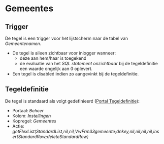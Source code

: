 # Gemeentes

## Trigger

De tegel is een trigger voor het lijstscherm naar de tabel van *Gemeentenamen*.

- De tegel is alleen zichtbaar voor inlogger wanneer:
  - deze aan hem/haar is toegekend
  - de evaluatie van het *SQL statement onzichtbaar* bij de tegeldefinitie een waarde ongelijk aan 0 oplevert.
- Een tegel is disabled indien zo aangevinkt bij de tegeldefinitie.

## Tegeldefinitie

De tegel is standaard als volgt gedefinieerd ([Portal Tegeldefinitie](/instellen_inrichten/portaldefinitie/portal_tegel.md)):

- Portaal: *Beheer*
- Kolom: *Instellingen*
- Kopregel: *Gemeentes*
- Actie: *getFlexList(StandardList,nil,nil,VwFrm33gemeente;dnkey,nil,nil,nil,nil,insertStandardRow;deleteStandardRow)*
